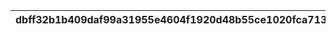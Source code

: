 |dbff32b1b409daf99a31955e4604f1920d48b55ce1020fca713c0913c1fd9675|cf52f8afd8ac2adaec39953f11f49f23bdaef47425e2ef6980abebfa29c42a9e|b3dc99c40dfa2e84aa9db4f3b541789c69a8573f25b6dc06eaf49180ec57680e|f9a4e05e0e5b0c15a085873e002b3c2e69c7a44bc466b1fce8458afc4481fa68|537c1cbe265b0dad3839d105cb6ed4ceb54bc6c5b343d51e52107e5daae841cc|6c7a4e818fdc9866f3d64fa2c996b297315672e59afbf6383f663411096850b3|de194727e07c40fdd40feed41083cf47433512275149a52300b7417ee46bd10b|f114ad1053950f976ad3e83e7a2f93ce213cb79d83dac77ddb639dc17b4f90f3|9d5e5113886ec07ed9c26991e1c29a8ed486f5fa9051d122d94f4367d197dbab|4d8d1b8abd82be440d5c9640581709ed367870e5eb11ba2067e8b437f1355754|da2760d82f22a6ce02657af7a4bf465ea6ee169d7a220e974a5c63df18373ce0|
| --- | --- | --- | --- | --- | --- | --- | --- | --- | --- | --- |
